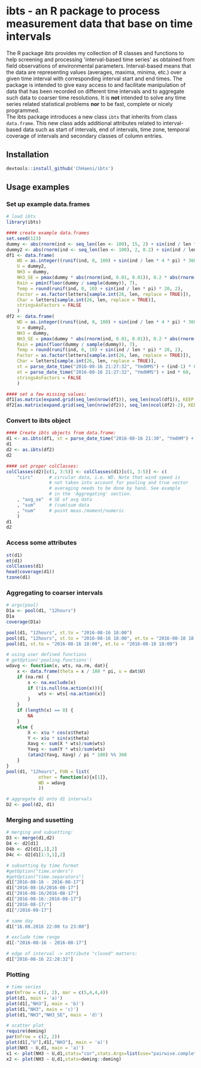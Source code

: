 # ibts - an R package to process measurement data that base on time intervals
The R package ibts provides my collection of R classes and functions to help screening and processing 'interval-based time series' as obtained from field observations of environmental parameters. Interval-based means that the data are representing values (averages, maxima, minima, etc.) over a given time interval with corresponding interval start and end times.
The package is intended to give easy access to and facilitate manipulation of data that has been recorded on different time intervals and to aggregate such data to coarser time resolutions. It is **not** intended to solve any time series related statistical problems **nor** to be fast, complete or nicely programmed.  
The ibts package introduces a new class `ibts` that inherits from class `data.frame`. This new class adds additional attributes related to interval-based data such as start of intervals, end of intervals, time zone, temporal coverage of intervals and secondary classes of column entries.

## Installation
```r
devtools::install_github('ChHaeni/ibts')
```

## Usage examples
### Set up example data.frames
```r
# load ibts
library(ibts)

#### create example data.frames
set.seed(123)
dummy <- abs(rnorm(ind <- seq_len(len <- 100), 15, 2) + sin(ind / len * 2 * pi) ^ 2 * 20 * rnorm(ind, 1, 1))
dummy2 <- abs(rnorm(ind <- seq_len(len <- 100), 2, 0.2) + sin(ind / len * 2 * pi) ^ 2 * 2 * rnorm(ind, 1, 1))
df1 <- data.frame(
	WD = as.integer((runif(ind, 0, 100) + sin(ind / len * 4 * pi) * 360) %% 360),
	U = dummy2,
	NH3 = dummy,
	NH3_SE = pmax(dummy * abs(rnorm(ind, 0.01, 0.01)), 0.2 * abs(rnorm(ind, 1, 0.1))),
	Rain = pmin(floor(dummy / sample(dummy)), 7),
	Temp = round(runif(ind, 0, 10) + sin(ind / len * pi) * 20, 2),
	Factor = as.factor(letters[sample.int(26, len, replace = TRUE)]),
	Char = letters[sample.int(26, len, replace = TRUE)],
	stringsAsFactors = FALSE
	)
df2 <- data.frame(
	WD = as.integer((runif(ind, 0, 100) + sin(ind / len * 4 * pi) * 360) %% 360),
	U = dummy2,
	NH3 = dummy,
	NH3_SE = pmax(dummy * abs(rnorm(ind, 0.01, 0.01)), 0.2 * abs(rnorm(ind, 1, 0.1))),
	Rain = pmin(floor(dummy / sample(dummy)), 7),
	Temp = round(runif(ind, 0, 10) + sin(ind / len * pi) * 20, 2),
	Factor = as.factor(letters[sample.int(26, len, replace = TRUE)]),
	Char = letters[sample.int(26, len, replace = TRUE)],
	st = parse_date_time("2016-08-16 21:27:32", "YmdHMS") + (ind-1) * 60,
	et = parse_date_time("2016-08-16 21:27:32", "YmdHMS") + ind * 60,
	stringsAsFactors = FALSE
	)

#### set a few missing values:
df1[as.matrix(expand.grid(seq_len(nrow(df1)), seq_len(ncol(df1)), KEEP.OUT.ATTRS = FALSE)[sample.int(prod(dim(df1)), 50), ])] <- NA
df2[as.matrix(expand.grid(seq_len(nrow(df2)), seq_len(ncol(df2)-2), KEEP.OUT.ATTRS = FALSE)[sample.int(prod(dim(df2[, -(1:2)])), 15), ])] <- NA
```

### Convert to ibts object
```r
#### Create ibts objects from data.frame:
d1 <- as.ibts(df1, st = parse_date_time("2016-08-16 21:30", "YmdHM") + (ind-1) * 60 * 30, granularity = "30mins")
d1
d2 <- as.ibts(df2)
d2

#### set proper colClasses:
colClasses(d2)[c(1, 3:5)] <- colClasses(d1)[c(1, 3:5)] <- c(
	"circ" 		# circular data, i.e. WD. Note that wind speed is 
                # not taken into account for pooling and true vector
                # averaging needs to be done by hand. See example
                # in the 'Aggregating' section.
	, "avg_se" 	# SE of avg data
	, "sum"		# (cum)sum data
	, "num"		# point meas./moment/numeric
	)
d1
d2
```

### Access some attributes
```r
st(d1)
et(d1)
colClasses(d1)
head(coverage(d1))
tzone(d1)
```

### Aggregating to coarser intervals
```r
# args(pool)
D1a <- pool(d1, "12hours")
D1a
coverage(D1a)

pool(d1, "12hours", st.to = "2016-08-16 18:00")
pool(d1, "12hours", st.to = "2016-08-16 18:00", et.to = "2016-08-18 18:00")
pool(d1, st.to = "2016-08-16 18:00", et.to = "2016-08-18 18:00")

# using user defined functions
# getOption('pooling.functions')
wdavg <- function(x, wts, na.rm, dat){
    x <- data.frame(theta = x / 180 * pi, u = dat$U)
    if (na.rm) {
        x <- na.exclude(x)
        if (!is.null(na.action(x))){
            wts <- wts[-na.action(x)]
        }
    }
    if (length(x) == 0) {
        NA
    }
    else {
        X <- x$u * cos(x$theta)
        Y <- x$u * sin(x$theta)
        Xavg <- sum(X * wts)/sum(wts)
        Yavg <- sum(Y * wts)/sum(wts)
        (atan2(Yavg, Xavg) / pi * 180) %% 360
    }
}
pool(d1, "12hours", FUN = list(
            other = function(x){x[1]},
            WD = wdavg
            ))

# aggregate d2 onto d1 intervals
D2 <- pool(d2, d1)
```

### Merging and susetting
```r
# merging and subsetting:
D3 <- merge(d1,d2)
D4 <- d2[d1]
D4b <- d2[d1[,1],2]
D4c <- d2[d1[1:3,1],2]

# subsetting by time format
#getOption("time.orders")
#getOption("time.separators")
d1["2016-08-16 - 2016-08-17"]
d1["2016-08-16/2016-08-17"]
d1["2016-08-16/2016-08-17"]
d1["2016-08-16::2016-08-17"]
d1["2016-08-17/"]
d1["/2016-08-17"]

# same day
d1["16.08.2016 22:00 to 23:00"]

# exclude time range
d1[-"2016-08-16 - 2016-08-17"]

# edge of interval -> attribute "closed" matters:
d1["2016-08-16 22:28:32"]
```

### Plotting
```r
# time series
par(mfrow = c(2, 2), mar = c(5,4,4,4))
plot(d1, main = 'a)')
plot(d1[,"NH3"], main = 'b)')
plot(d1,"NH3", main = 'c)')
plot(d1,"NH3","NH3_SE", main = 'd)')

# scatter plot
require(deming)
par(mfrow = c(2, 2))
plot(d1[,"U"],d1[,"NH3"], main = 'a)')
plot(NH3 ~ U,d1, main = 'a)')
x1 <- plot(NH3 ~ U,d1,stats="cor",stats.Args=list(use="pairwise.complete.obs"))
x2 <- plot(NH3 ~ U,d1,stats=deming::deming)
```
